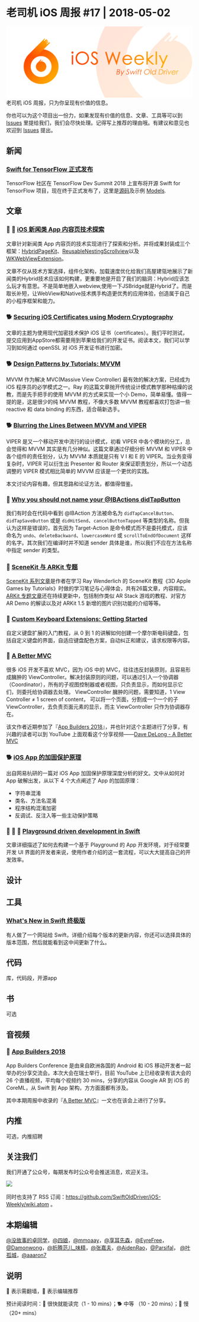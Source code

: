 # 老司机 iOS 周报 #17 | 2018-05-02

![ios-weekly](../assets/ios-weekly.png)
老司机 iOS 周报，只为你呈现有价值的信息。

你也可以为这个项目出一份力，如果发现有价值的信息、文章、工具等可以到 [Issues](https://github.com/SwiftOldDriver/iOS-Weekly/issues) 里提给我们，我们会尽快处理。记得写上推荐的理由哦。有建议和意见也欢迎到 [Issues](https://github.com/SwiftOldDriver/iOS-Weekly/issues) 提出。

## 新闻

### [Swift for TensorFlow 正式发布](https://github.com/tensorflow/swift)

TensorFlow 社区在 TensorFlow Dev Summit 2018 上宣布将开源 Swift for TensorFlow 项目，现在终于正式发布了，这里是[源码](https://github.com/google/swift/tree/tensorflow)及示例 [Models](https://github.com/tensorflow/swift-models).


## 文章

### 🐢 🌟 [iOS 新闻类 App 内容页技术探索](https://dequan1331.github.io)

文章针对新闻类 App 内容页的技术实现进行了探索和分析。并将成果封装成三个框架：[HybridPageKit](https://github.com/dequan1331/HybridPageKit)、[ReusableNestingScrollview](https://github.com/dequan1331/ReusableNestingScrollview)以及[WKWebViewExtension](https://github.com/dequan1331/WKWebViewExtension)。

文章不仅从技术方案选择，组件化架构，加载速度优化给我们高屋建瓴地展示了新闻类的Hybrid技术应该如何构建，更重要地是开启了我们的脑洞：Hybrid应该怎么玩才有意思。不是简单地嵌入webview,使用一下JSBridge就是Hybrid了。而是取长补短，让WebView和Native技术携手构造更优秀的应用体验，创造属于自己的小程序框架和能力。

### 🐕 [Securing iOS Certificates using Modern Cryptography](https://medium.com/xcblog/secure-ios-certificates-using-modern-cryptography-3441bf8661a4)

文章的主题为使用现代加密技术保护 iOS 证书（certificates）。我们平时测试，提交应用到AppStore都需要用到苹果给我们的开发证书。阅读本文，我们可以学习到如何通过 openSSL 对 iOS 开发证书进行加密。

### 🐕 [Design Patterns by Tutorials: MVVM](https://www.raywenderlich.com/192471/design-patterns-by-tutorials-mvvm)

MVVM 作为解决 MVC(Massive View Controller) 最有效的解决方案，已经成为 iOS 程序员的必学模式之一。Ray 的这篇文章抛开传统设计模式教学那种枯燥的说教，而是先手把手的使用 MVVM 的方式来实现一个小 Demo，简单易懂。值得一提的是，这是很少的纯 MVVM 教程，不像大多数 MVVM 教程都喜欢打包讲一些 reactive 和 data binding 的东西，适合萌新选手。

### 🐕 [Blurring the Lines Between MVVM and VIPER](https://medium.com/developermind/blurring-the-lines-between-mvvm-and-viper-dcb3dc9815ac)

VIPER 是又一个移动开发中流行的设计模式，初看 VIPER 中各个模块的分工，总会觉得和 MVVM 其实是有几分神似。这篇文章通过仔细分析 MVVM 和 VIPER 中各个组件的责任划分，认为 MVVM 本质就是只有 V I 和 E 的 VIPER。当业务变得复杂时，VIPER 可以衍生出 Presenter 和 Router 来保证职责划分，所以一个动态调整的 VIPER 模式相比简单的 MVVM 应该是一个更优的实践。

本文讨论内容有趣，但其思路和论证方法，都值得借鉴。

### 🐎 [Why you should not name your @IBActions didTapButton](http://blog.cocoafrog.de/2018/04/12/How-to-name-IBActions.html)

我们有时会在代码中看到 @IBAction 方法被命名为 `didTapCancelButton`、`didTapSaveButton` 或是 `didHitSend`、`cancelButtonTapped` 等类型的名称。但我认为这样是错误的，首先因为 Target-Action 是命令模式而不是委托模式，应该命名为 `undo`、`deleteBackward`、`lowercaseWord` 或 `scrollToEndOfDocument` 这样的名字。其次我们在编译时并不知道 sender 具体是谁，所以我们不应在方法名称中指定 sender 的类型。

### 🐢 [SceneKit 与 ARKit 专题](https://juejin.im/post/5a322530f265da43062ac948)

[SceneKit 系列文章](https://juejin.im/post/5a322530f265da43062ac948)是作者在学习 Ray Wenderlich 的 SceneKit 教程《3D Apple Games by Tutorials》时做的学习笔记与心得体会，共有26篇文章，内容翔实。[ARKit 专题文章](https://juejin.im/post/5a976cb3f265da4e87010184)还在持续更新中，包括制作类似 AR Stack 游戏的教程、对官方 AR Demo 的解读以及对 ARKit 1.5 新增的图片识别功能的介绍等等。

### 🐎 [Custom Keyboard Extensions: Getting Started](https://www.raywenderlich.com/180180/keyboard-extensions)

自定义键盘扩展的入门教程，从 0 到 1 的讲解如何创建一个摩尔斯电码键盘，包括自定义键盘的界面，自适应键盘配色方案，自动纠正和建议，请求权限等内容。

### 🐢 [A Better MVC](https://davedelong.com/blog/2017/11/06/a-better-mvc-part-1-the-problems/)

很多 iOS 开发不喜欢 MVC，因为 iOS 中的 MVC，往往违反封装原则，且容易形成臃肿的 ViewController。解决封装原则的问题，可以通过引入一个协调器（Coordinator），所有的子视图控制器或者视图，只负责显示，而如何显示它们，则委托给协调器去处理。 ViewController 臃肿的问题，需要知道，1 View Controller ≠ 1 screen of content， 可以将一个页面，分割成一个一个的子 ViewController，去负责页面元素的显示，而主 ViewController 只作为协调器存在。

该文作者近期参加了『[App Builders 2018](#-app-builders-2018)』，并也针对这个主题进行了分享，有兴趣的读者可以到 YouTube 上面观看这个分享视频——[Dave DeLong - A Better MVC](https://www.youtube.com/watch?v=YWVzCd5FYbs&index=20&list=PLLcE3DL3f5BzR14FYTO9w0l5REVVSDNB4&t=0s)

### 🐕 [iOS App 的加固保护原理](http://www.cnblogs.com/163yun/p/8867975.html)

出自网易杭研的一篇对 iOS App 加固保护原理深度分析的好文。文中从如何对 App 破解出发，从以下 4 个大点阐述了 App 的加固原理：

- 字符串混淆
- 类名、方法名混淆
- 程序结构混淆加密
- 反调试、反注入等一些主动保护策略

### 🌟 🚧 🐢 [Playground driven development in Swift](https://medium.com/flawless-app-stories/playground-driven-development-in-swift-cf167489fe7b)

文章详细描述了如何去构建一个基于 Playground 的 App 开发环境，对于经常要开发 UI 界面的开发者来说，使用作者介绍的这一套流程，可以大大提高自己的开发效率。

## 设计

## 工具

### [What's New in Swift 终极版](https://www.whatsnewinswift.com)

有人做了一个网站给 Swift，详细介绍每个版本的更新内容，你还可以选择具体的版本范围，然后就能看到这中间更新了什么。

## 代码

库，代码段，开源app

## 书

可选

## 音视频

### 🚧 [App Builders 2018](https://www.youtube.com/playlist?list=PLLcE3DL3f5BzR14FYTO9w0l5REVVSDNB4)

App Builders Conference 是由来自欧洲各国的 Android 和 iOS 移动开发者一起举办的分享交流会。本次大会在瑞士举行，目前 YouTube 上已经收录有该大会的 26 个直播视频，平均每个视频约 30 mins，分享的内容从 Google AR 到 iOS 的 CoreML，从 Swift 到 App 架构，方方面面都有涉及。

其中本期周报中收录的『[A Better MVC](#-a-better-mvc)』一文也在该会上进行了分享。

## 内推

可选，内推招聘

## 关注我们

我们开通了公众号，每期发布时公众号会推送消息，欢迎关注。

![](https://github.com/SwiftOldDriver/iOS-Weekly/blob/master/assets/qrcode_for_wechat.jpg?raw=true)

同时也支持了 RSS 订阅：https://github.com/SwiftOldDriver/iOS-Weekly/wiki.atom 。

## 本期编辑

[@没故事的卓同学](https://weibo.com/1926303682/profile)，[@四娘](https://kemchenj.github.io)，[@mmoaay](https://weibo.com/u/1302422271)，[@享耳先森](https://github.com/iblacksun)，[@EyreFree](https://weibo.com/eyrefree777)，[@Damonwong](https://weibo.com/damonone)，[@折腾范儿_味精](http://weibo.com/agvicking)，[@张嘉夫](https://weibo.com/2949394297)，[@AidenRao](https://weibo.com/AidenRao)，[@Parsifal](https://weibo.com/parsifalchang)， [@叶孤城](https://weibo.com/u/1438670852)，[@aaaron7](https://weibo.com/aaaron7)

## 说明

🚧 表示需翻墙，🌟 表示编辑推荐

预计阅读时间：🐎 很快就能读完（1 - 10 mins）；🐕 中等 （10 - 20 mins）；🐢 慢（20+ mins）


